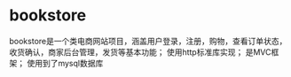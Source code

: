 # bookstore
bookstore是一个类电商网站项目，涵盖用户登录，注册，购物，查看订单状态，收货确认，商家后台管理，发货等基本功能；
使用http标准库实现；
是MVC框架；
使用到了mysql数据库
